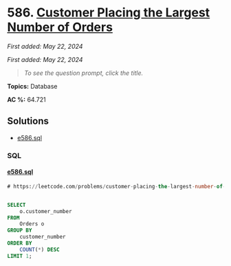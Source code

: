 # 586. [Customer Placing the Largest Number of Orders](<https://leetcode.com/problems/customer-placing-the-largest-number-of-orders>)

*First added: May 22, 2024*

*First added: May 22, 2024*


> *To see the question prompt, click the title.*

**Topics:** Database

**AC %:** 64.721


## Solutions

- [e586.sql](<../my-submissions/e586.sql>)
### SQL
#### [e586.sql](<../my-submissions/e586.sql>)
```SQL
# https://leetcode.com/problems/customer-placing-the-largest-number-of-orders/description/


SELECT
    o.customer_number
FROM 
    Orders o
GROUP BY
    customer_number
ORDER BY
    COUNT(*) DESC
LIMIT 1;
```

